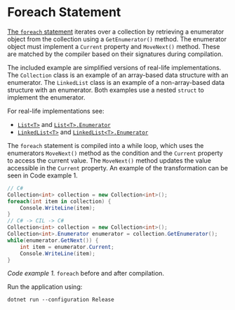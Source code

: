 # Foreach Statement
[The `foreach` statement](https://docs.microsoft.com/en-us/dotnet/csharp/language-reference/language-specification/statements#the-foreach-statement) iterates over a collection by retrieving a enumerator object from the collection using a `GetEnumerator()` method. The enumerator object must implement a `Current` property and `MoveNext()` method. These are matched by the compiler based on their signatures during compilation.

The included example are simplified versions of real-life implementations. The `Collection` class is an example of an array-based data structure with an enumerator. The `LinkedList` class is an example of a non-array-based data structure with an enumerator. Both examples use a nested `struct` to implement the enumerator.

For real-life implementations see:
 - [`List<T>`](https://referencesource.microsoft.com/#mscorlib/system/collections/generic/list.cs) and [`List<T>.Enumerator`](https://referencesource.microsoft.com/#mscorlib/system/collections/generic/list.cs,9c3d580a8b7a8fe8)
 - [`LinkedList<T>`](https://referencesource.microsoft.com/#System/compmod/system/collections/generic/linkedlist.cs) and [`LinkedList<T>.Enumerator`](https://referencesource.microsoft.com/#System/compmod/system/collections/generic/linkedlist.cs,674b2c2e532e0349)

The `foreach` statement is compiled into a while loop, which uses the enumerators `MoveNext()` method as the condition and the `Current` property to access the current value. The `MoveNext()` method updates the value accessible in the `Current` property. An example of the transformation can be seen in Code example 1.

```cs
// C#
Collection<int> collection = new Collection<int>();
foreach(int item in collection) {
    Console.WriteLine(item);
}
// C# -> CIL -> C#
Collection<int> collection = new Collection<int>();
Collection<int>.Enumerator enumerator = collection.GetEnumerator(); 
while(enumerator.GetNext()) {
    int item = enumerator.Current;
    Console.WriteLine(item);
}
```
_Code example 1._ `foreach` before and after compilation.

Run the application using:
```
dotnet run --configuration Release
```